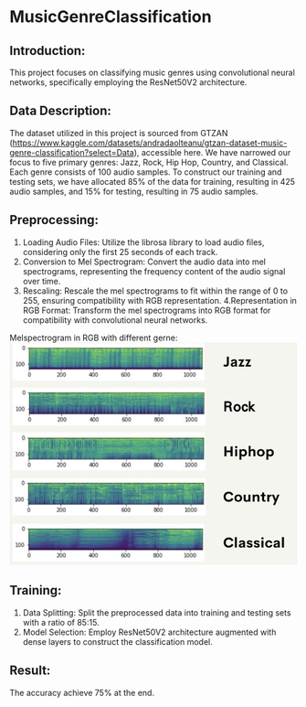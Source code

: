 # MusicGenreClassification

## Introduction: <br />
This project focuses on classifying music genres using convolutional neural networks, specifically employing the ResNet50V2 architecture.

## Data Description: <br />
The dataset utilized in this project is sourced from GTZAN (https://www.kaggle.com/datasets/andradaolteanu/gtzan-dataset-music-genre-classification?select=Data), accessible here. We have narrowed our focus to five primary genres: Jazz, Rock, Hip Hop, Country, and Classical. Each genre consists of 100 audio samples. To construct our training and testing sets, we have allocated 85% of the data for training, resulting in 425 audio samples, and 15% for testing, resulting in 75 audio samples.

## Preprocessing: <br />
1. Loading Audio Files: Utilize the librosa library to load audio files, considering only the first 25 seconds of each track.
2. Conversion to Mel Spectrogram: Convert the audio data into mel spectrograms, representing the frequency content of the audio signal over time.
3. Rescaling: Rescale the mel spectrograms to fit within the range of 0 to 255, ensuring compatibility with RGB representation.
4.Representation in RGB Format: Transform the mel spectrograms into RGB format for compatibility with convolutional neural networks.

Melspectrogram in RGB with different gerne:
![alt text](https://github.com/aposkend/MusicGenreClassification/blob/main/Mel.png)

## Training: <br />
1. Data Splitting: Split the preprocessed data into training and testing sets with a ratio of 85:15.
2. Model Selection: Employ ResNet50V2 architecture augmented with dense layers to construct the classification model.

## Result: <br />
The accuracy achieve 75% at the end.
